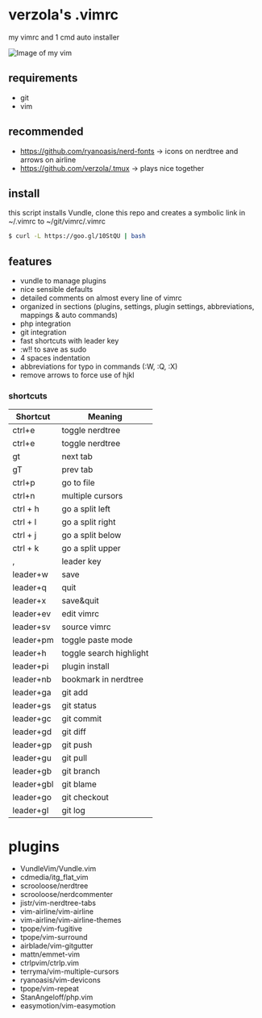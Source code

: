 # verzola's .vimrc
my vimrc and 1 cmd auto installer

![Image of my vim](https://raw.githubusercontent.com/verzola/.vimrc/master/vimux.png)

## requirements
- git
- vim

## recommended
- https://github.com/ryanoasis/nerd-fonts -> icons on nerdtree and arrows on airline
- https://github.com/verzola/.tmux -> plays nice together

## install
this script installs Vundle, clone this repo and creates a symbolic link in ~/.vimrc to ~/git/vimrc/.vimrc
```sh
$ curl -L https://goo.gl/10StQU | bash
```

## features
- vundle to manage plugins
- nice sensible defaults
- detailed comments on almost every line of vimrc
- organized in sections (plugins, settings, plugin settings, abbreviations, mappings & auto commands)
- php integration
- git integration
- fast shortcuts with leader key
- :w!! to save as sudo
- 4 spaces indentation
- abbreviations for typo in commands (:W, :Q, :X)
- remove arrows to force use of hjkl

### shortcuts
| Shortcut  |     Meaning     |
|-----------|-----------------|
| ctrl+e    | toggle nerdtree |
| ctrl+e    | toggle nerdtree |
| gt        | next tab        |
| gT        | prev tab        |
| ctrl+p    | go to file      |
| ctrl+n    | multiple cursors|
| ctrl + h  | go a split left |
| ctrl + l  | go a split right|
| ctrl + j  | go a split below|
| ctrl + k  | go a split upper|
| ,         | leader key      |
| leader+w  | save            |
| leader+q  | quit            |
| leader+x  | save&quit       |
| leader+ev | edit vimrc      |
| leader+sv | source vimrc    |
| leader+pm | toggle paste mode |
| leader+h  | toggle search highlight |
| leader+pi | plugin install  |
| leader+nb | bookmark in nerdtree |
| leader+ga | git add         |
| leader+gs | git status      |
| leader+gc | git commit      |
| leader+gd | git diff        |
| leader+gp | git push        |
| leader+gu | git pull        |
| leader+gb | git branch      |
| leader+gbl| git blame       |
| leader+go | git checkout    |
| leader+gl | git log         |

# plugins
- VundleVim/Vundle.vim
- cdmedia/itg_flat_vim
- scrooloose/nerdtree
- scrooloose/nerdcommenter
- jistr/vim-nerdtree-tabs
- vim-airline/vim-airline
- vim-airline/vim-airline-themes
- tpope/vim-fugitive
- tpope/vim-surround
- airblade/vim-gitgutter
- mattn/emmet-vim
- ctrlpvim/ctrlp.vim
- terryma/vim-multiple-cursors
- ryanoasis/vim-devicons
- tpope/vim-repeat
- StanAngeloff/php.vim
- easymotion/vim-easymotion

